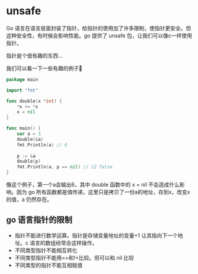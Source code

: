 # unsafe

Go 语言在语言层面封装了指针，给指针的使用加了许多限制，使指针更安全。但这种安全性，有时候会影响性能。go 提供了 unsafe 包，让我们可以像c一样使用指针。

指针是个很有趣的东西…

我们可以看一下一些有趣的例子🤔

```go
package main

import "fmt"

func double(x *int) {
	*x += *x
	x = nil
}

func main() {
	var a = 3
	double(&a)
	fmt.Println(a) // 6
	
	p := &a
	double(p)
	fmt.Println(a, p == nil) // 12 false
}
```

像这个例子，第一个a会输出6，其中 double 函数中的 x = nil 不会造成什么影响。因为 go 所有函数都是值传递，这里只是拷贝了一份a的地址，存到x，改变x的值，a 仍然存在。

## go 语言指针的限制

- 指针不能进行数学运算。指针是存储变量地址的变量+1 让其指向下一个地址。c 语言的数组经常会这样操作。
- 不同类型指针不能相互转化
- 不同类型指针不能用==和!=比较。但可以和 nil 比较
- 不同类型的指针不能互相赋值

